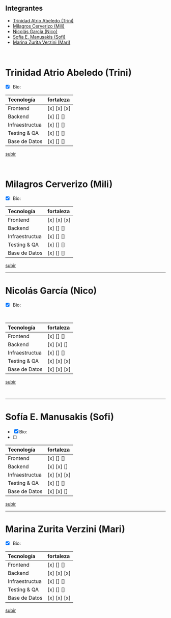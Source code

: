 ## Integrantes
- [Trinidad Atrio Abeledo (Trini)](#trinidad-atrio-abeledo-trini)
- [Milagros Cerverizo (Mili)](#milagros-cerverizo-mili)
- [Nicolás García (Nico)](#nicolás-garcía-nico)
- [Sofía E. Manusakis (Sofi)](#sofía-e-manusakis-sofi)
- [Marina Zurita Verzini (Mari)](#marina-zurita-verzini-mari)

<br>

# Trinidad Atrio Abeledo (Trini)
- [x] Bio:

|Tecnología | fortaleza |
|:---   | :----|
|Frontend |[x] [x] [x] |
|Backend | [x] [] [] |
|Infraestructua | [x] [] [] |
|Testing & QA | [x] [] [] |
|Base de Datos | [x] [] [] |

[subir](#integrantes)

<br>

# Milagros Cerverizo (Mili)
- [x] Bio:

|Tecnología | fortaleza |
|:---   | :----|
|Frontend |  [x] [x] [x] |
|Backend | [x] [] [] |
|Infraestructua | [x] [] [] |
|Testing & QA | [x] [] [] |
|Base de Datos | [x] [] [] |


[subir](#integrantes)
____
# Nicolás García (Nico)
- [x] Bio:
<br>


|Tecnología | fortaleza |
|:---   | :----|
|Frontend |  [x] [] [] |
|Backend | [x] [x] [] |
|Infraestructua | [x] [] [] |
|Testing & QA | [x] [x] [x] |
|Base de Datos | [x] [x] [x] |


[subir](#integrantes)

<br>

____

# Sofía E. Manusakis (Sofi)
- [x] Bio:
- [ ] 

|Tecnología | fortaleza |
|:---   | :----|
|Frontend |  [x] [] [] |
|Backend | [x] [x] [] |
|Infraestructua | [x] [x] [x] |
|Testing & QA | [x] [] [] |
|Base de Datos | [x] [x] [] |


[subir](#integrantes)
<br>
____

# Marina Zurita Verzini (Mari)
- [x] Bio:

|Tecnología | fortaleza |
|:---   | :----|
|Frontend |  [x] [] [] |
|Backend | [x] [x] [x] |
|Infraestructua | [x] [] [] |
|Testing & QA | [x] [] [] |
|Base de Datos | [x] [x] [x] |


[subir](#integrantes)
<br>
